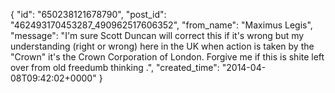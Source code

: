  {
   "id": "650238121678790",
   "post_id": "462493170453287_490962517606352",
   "from_name": "Maximus Legis",
   "message": "I'm sure Scott Duncan will correct this if it's wrong but my understanding (right or wrong) here in the UK when action is taken by the \"Crown\" it's the Crown Corporation of London. Forgive me if this is shite left over from old freedumb thinking .",
   "created_time": "2014-04-08T09:42:02+0000"
 }
